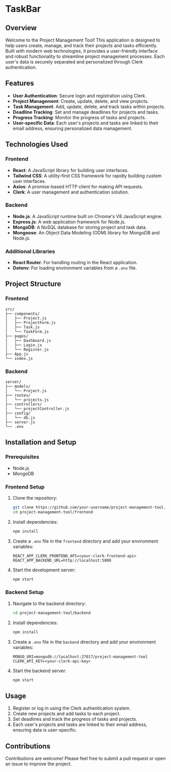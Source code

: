 
# TaskBar

## Overview

Welcome to the Project Management Tool! This application is designed to help users create, manage, and track their projects and tasks efficiently. Built with modern web technologies, it provides a user-friendly interface and robust functionality to streamline project management processes. Each user's data is securely separated and personalized through Clerk authentication.

## Features

- **User Authentication**: Secure login and registration using Clerk.
- **Project Management**: Create, update, delete, and view projects.
- **Task Management**: Add, update, delete, and track tasks within projects.
- **Deadline Tracking**: Set and manage deadlines for projects and tasks.
- **Progress Tracking**: Monitor the progress of tasks and projects.
- **User-specific Data**: Each user's projects and tasks are linked to their email address, ensuring personalized data management.

## Technologies Used

### Frontend
- **React**: A JavaScript library for building user interfaces.
- **Tailwind CSS**: A utility-first CSS framework for rapidly building custom user interfaces.
- **Axios**: A promise-based HTTP client for making API requests.
- **Clerk**: A user management and authentication solution.

### Backend
- **Node.js**: A JavaScript runtime built on Chrome's V8 JavaScript engine.
- **Express.js**: A web application framework for Node.js.
- **MongoDB**: A NoSQL database for storing project and task data.
- **Mongoose**: An Object Data Modeling (ODM) library for MongoDB and Node.js.

### Additional Libraries
- **React Router**: For handling routing in the React application.
- **Dotenv**: For loading environment variables from a `.env` file.

## Project Structure

### Frontend
```
src/
├── components/
│   ├── Project.js
│   ├── ProjectForm.js
│   ├── Task.js
│   └── TaskForm.js
├── pages/
│   ├── Dashboard.js
│   ├── Login.js
│   └── Register.js
├── App.js
└── index.js
```

### Backend
```
server/
├── models/
│   └── Project.js
├── routes/
│   └── projects.js
├── controllers/
│   └── projectController.js
├── config/
│   └── db.js
├── server.js
└── .env
```

## Installation and Setup

### Prerequisites
- Node.js
- MongoDB

### Frontend Setup
1. Clone the repository:
   ```bash
   git clone https://github.com/your-username/project-management-tool.git
   cd project-management-tool/frontend
   ```

2. Install dependencies:
   ```bash
   npm install
   ```

3. Create a `.env` file in the `frontend` directory and add your environment variables:
   ```env
   REACT_APP_CLERK_FRONTEND_API=<your-clerk-frontend-api>
   REACT_APP_BACKEND_URL=http://localhost:5000
   ```

4. Start the development server:
   ```bash
   npm start
   ```

### Backend Setup
1. Navigate to the backend directory:
   ```bash
   cd project-management-tool/backend
   ```

2. Install dependencies:
   ```bash
   npm install
   ```

3. Create a `.env` file in the `backend` directory and add your environment variables:
   ```env
   MONGO_URI=mongodb://localhost:27017/project-management-tool
   CLERK_API_KEY=<your-clerk-api-key>
   ```

4. Start the backend server:
   ```bash
   npm start
   ```

## Usage

1. Register or log in using the Clerk authentication system.
2. Create new projects and add tasks to each project.
3. Set deadlines and track the progress of tasks and projects.
4. Each user's projects and tasks are linked to their email address, ensuring data is user-specific.

## Contributions

Contributions are welcome! Please feel free to submit a pull request or open an issue to improve the project.
